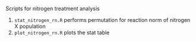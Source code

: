Scripts for nitrogen treatment analysis

1. `stat_nitrogen_rn.R` performs permutation for reaction norm of nitrogen X population
2. `plot_nitrogen_rn.R` plots the stat table
